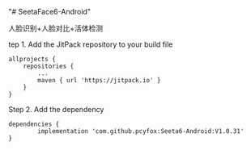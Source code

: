 "# SeetaFace6-Android"

人脸识别+人脸对比+活体检测

tep 1. Add the JitPack repository to your build file

	allprojects {
		repositories {
			...
			maven { url 'https://jitpack.io' }
		}
	}

Step 2. Add the dependency

	dependencies {
	        implementation 'com.github.pcyfox:Seeta6-Android:V1.0.31'
	}
